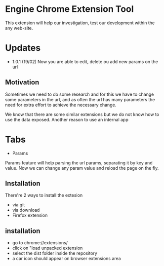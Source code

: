 # Engine Chrome Extension Tool

This extension will help our investigation, test our development within the any web-site.

# Updates
 - 1.0.1 (19/02)
  Now you are able to edit, delete ou add new params on the url

## Motivation

Sometimes we need to do some research and for this we have to change some parameters in the url, and as often the url has many parameters the need for extra effort to achieve the necessary change.

We know that there are some similar extensions but we do not know how to use the data exposed. Another reason to use an internal app

# Tabs

-  Params

Params feature will help parsing the url params, separating it by key and value. Now we can 
change any param value and reload the page on the fly.


## Installation 
There're 2 ways to install the extesion 

 - via git
 - via download
 - Firefox extension


## installation
  - go to chrome://extensions/
  - click on "load unpacked extension
  - select the dist folder inside the repository
  - a car icon should appear on browser extensions area
